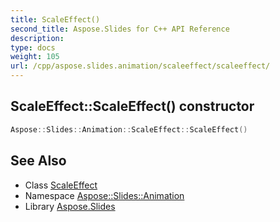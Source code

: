 ```yaml
---
title: ScaleEffect()
second_title: Aspose.Slides for C++ API Reference
description: 
type: docs
weight: 105
url: /cpp/aspose.slides.animation/scaleeffect/scaleeffect/
---
```

## ScaleEffect::ScaleEffect() constructor




```cpp
Aspose::Slides::Animation::ScaleEffect::ScaleEffect()
```

## See Also

* Class [ScaleEffect](./)
* Namespace [Aspose::Slides::Animation](../)
* Library [Aspose.Slides](../../)